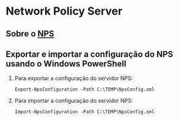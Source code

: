 # Network Policy Server

## Sobre o [NPS](https://docs.microsoft.com/pt-br/windows-server/networking/technologies/nps/nps-top)

## Exportar e importar a configuração do NPS usando o Windows PowerShell

1. Para exportar a configuração do servidor NPS:

    ```Export-NpsConfiguration -Path C:\TEMP\NpsConfig.xml```

2. Para importar a configuração do servidor NPS:

    ```Import-NpsConfiguration -Path C:\TEMP\NpsConfig.xml```

